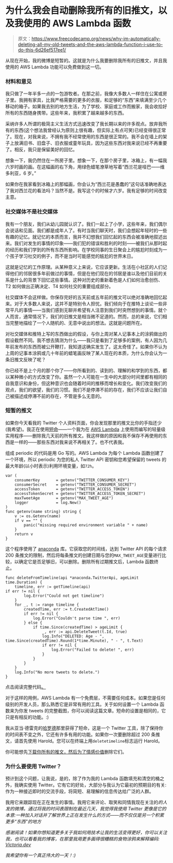 # 为什么我会自动删除我所有的旧推文，以及我使用的 AWS Lambda 函数

> 原文：<https://www.freecodecamp.org/news/why-im-automatically-deleting-all-my-old-tweets-and-the-aws-lambda-function-i-use-to-do-this-6d26ef517ee1/>

从现在开始，我的微博是短暂的。这就是为什么我要删除我所有的旧推文，并且我使用的 AWS Lambda 功能可以免费做到这一切。

### 材料和意见

我只做了一年半多一点的一包游牧者。在那之前，我像大多数人一样住在公寓或房子里。我拥有家具，比我严格需要的更多的衣服，和足够的“东西”来填满至少几个移动的箱子。如果我去别的地方生活，为了学校、家庭或工作而搬家，我会收拾好所有的东西随身携带。这些年来，我积累了越来越多的东西。

采纳许多人所谓的极简主义生活方式迅速改变了我长期以来的许多观点。放弃我所有的东西(这个想法我曾经认为原则上很有趣，但实际上有点可笑)已经变得很正常了。现在，对我来说，不拥有我不经常使用的东西是很正常的。我不会在墙上的架子上放满旧书、旧盘子、旧衣服或童年玩具，因为这些东西对我来说已经不再重要了。相反，我只是保留美好的回忆。

想象一下，我仍然住在一所房子里。想象一下，在那个房子里，冰箱上，有一幅我六岁时画的画。在这幅画的右下角，用绿色蜡笔潦草地写着“西兰花是哑巴——维多利亚，6 岁。”

如果你在我家看到冰箱上的那幅画，你会认为“西兰花是愚蠢的”这句话准确地表达了我对西兰花的看法吗？当然不是。我写这个的时候才六岁。我有足够的时间改变主意。

### 社交媒体不是社交媒体

我有一个朋友，我们从幼儿园就认识了。我们一起上了小学，这些年来，我们偶尔会说话和见面。我们都是成年人了。有时当我们聊天时，我们会想起年轻时的一些有趣的记忆。就记忆的本质而言，我并不幻想我们回忆起的东西会被准确地叙述出来。我们对发生的事情的印象——我们犯的错误和胜利的时刻——被我们从那时起的经历和我们学到的所有东西所影响。在学校同事的生日聚会上的尴尬时刻成为一个孩子学习社交的例子，而不是当时可能感觉的尴尬的世界末日。

这就是记忆的工作原理。从某种意义上来说，它应该更新。生活在小社区的人们记得他们的邻居很多年前做过的事情，但是在他们现在的邻居是谁以及他们目前的关系是什么的背景下回忆这些事情。这种对历史的重新着色是人们如何治愈创伤、T2 如何做出正确决定、T4 如何社交的重要组成部分。

社交媒体不会这样做。你保存完好的五天前或五年前的推文可以绝对准确地回忆起来。对于大多数人来说，这并不是特别令人担忧。我们倾向于在推特上谈论一些非常平凡的事情——当我们感到无聊并希望有人注意到我们时突然想到的事情。就个人而言，通常情况下，我们的旧推文是相当微不足道的。然而，总的来说，它们相当完整地描绘了一个人随机的、无意中说出的想法。这就是问题所在。

对社交媒体和推特上写的东西做出的假设，与你上周对某人记事本上的涂鸦做出的假设截然不同。我不想去猜测为什么——我只是看到了足够多的案例，有人因为几年前发布的东西而被公开鞭打，我知道这确实发生了。这太奇怪了。如果你不认为上周的记事本涂鸦或几十年前的蜡笔画反映了某人现在的本质，为什么你会认为一条旧推文反映了呢？

你已经不是上个月的那个你了——你所看到的、读到的、理解的和学到的东西，都以某种微小的方式改变了你。虽然一个人可能在一生中的大部分时间里都有相同的自我意识和身份，但这种意识也会随着时间的推移而增长和变化。我们改变我们的观点，我们的欲望，我们的习惯。我们不是停滞不前的存在，我们不应该让我们自己被描述成停滞不前的存在，不管是多么无意的。

### 短暂的推文

如果你今天看我的 Twitter 个人资料页面，你会发现那里的推文比你的手指还少(我希望)。我正在使用[短命](https://github.com/victoriadrake/ephemeral/)——一个我为在 [AWS Lambda](https://aws.amazon.com/lambda/) 上使用而编写的轻量级实用程序——删除我几天前的所有推文。我这样做的原因和我不保存不再使用的东西是一样的——那些东西对我来说不再相关了。也不代表我。

组成 periodic 的代码是用 Go 写的。AWS Lambda 为每个 Lambda 函数创建了一个环境，所以 periodic 为您的私人 Twitter API 密钥和您希望保留的 tweets 的最大年龄(以小时表示)利用环境变量，如`72h`。

```
var (
	consumerKey       = getenv("TWITTER_CONSUMER_KEY")
	consumerSecret    = getenv("TWITTER_CONSUMER_SECRET")
	accessToken       = getenv("TWITTER_ACCESS_TOKEN")
	accessTokenSecret = getenv("TWITTER_ACCESS_TOKEN_SECRET")
	maxTweetAge       = getenv("MAX_TWEET_AGE")
	logger            = log.New()
)
func getenv(name string) string {
	v := os.Getenv(name)
	if v == "" {
		panic("missing required environment variable " + name)
	}
	return v
}
```

这个程序使用了 [anaconda](https://github.com/ChimeraCoder/anaconda) 库。它获取您的时间线，达到 Twitter API 的每个请求 200 条推文的限制，然后将每条推文的创建日期与您的`MAX_TWEET_AGE`变量进行比较，以确定它是否足够旧，可以删除。删除所有过期推文后，Lambda 函数终止。

```
func deleteFromTimeline(api *anaconda.TwitterApi, ageLimit time.Duration) {
	timeline, err := getTimeline(api)
if err != nil {
		log.Error("Could not get timeline")
	}
	for _, t := range timeline {
		createdTime, err := t.CreatedAtTime()
		if err != nil {
			log.Error("Couldn't parse time ", err)
		} else {
			if time.Since(createdTime) > ageLimit {
				_, err := api.DeleteTweet(t.Id, true)
				log.Info("DELETED: Age - ", time.Since(createdTime).Round(1*time.Minute), " - ", t.Text)
				if err != nil {
					log.Error("Failed to delete! ", err)
				}
			}
		}
	}
	log.Info("No more tweets to delete.")
}
```

点击阅读完整代码[。](https://github.com/victoriadrake/ephemeral/blob/master/main.go)

对于这样的用例，AWS Lambda 有一个免费层，不需要任何成本。如果您是任何级别的开发人员，那么熟悉它是非常有用的工具。关于如何设置一个 Lambda 函数来为你发 tweets 的完整截图，你可以阅读这篇文章。短命的设置是相同的，它只是有相反的功能。:)

我从亚当·德雷克的[哈罗德](https://github.com/adamdrake/harold)那里获得了短命，这是一个 Twitter 工具，除了保持你的时间表不变之外，它还有许多有用的功能。如果你一次要删除超过 200 条推文，请首先使用 Harold。您可以在终端上用`deletetimeline`标志运行 Harold。

你可能想先[下载你所有的推文，然后为了情感价值](https://twitter.com/settings/your_twitter_data)删除它们。

### 为什么要使用 Twitter？

预计到这个问题，让我说，是的，除了作为我的 Lambda 函数填充和清空的桶之外，我确实使用 Twitter。它有它的好处，大部分与我认为它最初的预期目的有关:作为一种接近即时的交流手段，将简短、易理解的信息传达给广泛的人群。

我用它来跟踪现在正在发生的事情。我用它来评论、取笑和同情我现在关注的*的人发的微博。*通过将我的时间表限制在最近几天，我觉得我使用 Twitter 更像是它的本意:一种加入对话并了解世界上正在发生什么的方式*——而不仅仅是另一个积累更多“东西”的地方*

*感谢阅读！如果你想知道更多关于我如何用技术让我的生活变得更好，你可以关注我，也可以看看我的博客，在那里我用更多画得很糟糕的食物涂鸦来解释编码: [Victoria.dev](https://victoria.dev)*

*我希望你有一个真正伟大的一天！:)*